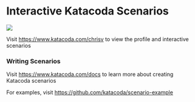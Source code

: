 # Interactive Katacoda Scenarios

[![](http://shields.katacoda.com/katacoda/chrisv/count.svg)](https://www.katacoda.com/chrisv "Get your profile on Katacoda.com")

Visit https://www.katacoda.com/chrisv to view the profile and interactive scenarios

### Writing Scenarios
Visit https://www.katacoda.com/docs to learn more about creating Katacoda scenarios

For examples, visit https://github.com/katacoda/scenario-example
